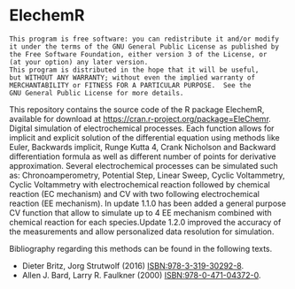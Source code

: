 # ElechemR
    This program is free software: you can redistribute it and/or modify
    it under the terms of the GNU General Public License as published by
    the Free Software Foundation, either version 3 of the License, or
    (at your option) any later version.
    This program is distributed in the hope that it will be useful,
    but WITHOUT ANY WARRANTY; without even the implied warranty of
    MERCHANTABILITY or FITNESS FOR A PARTICULAR PURPOSE.  See the
    GNU General Public License for more details.
    
This repository contains the source code of the R package ElechemR, available for download at https://cran.r-project.org/package=EleChemr.
Digital simulation of electrochemical processes. Each function allows for implicit and explicit solution of the differential equation using methods like Euler, Backwards implicit, Runge Kutta 4, Crank Nicholson and Backward differentiation formula as well as different number of points for derivative approximation. Several electrochemical processes can be simulated such as: Chronoamperometry, Potential Step, Linear Sweep, Cyclic Voltammetry, Cyclic Voltammetry with electrochemical reaction followed by chemical reaction (EC mechanism) and CV with two following electrochemical reaction (EE mechanism). In update 1.1.0 has been added a general purpose CV function that allow to simulate up to 4 EE mechanism combined with chemical reaction for each species.Update 1.2.0 improved the accuracy of the measurements and allow personalized data resolution for simulation. 

Bibliography regarding this methods can be found in the following texts. 
- Dieter Britz, Jorg Strutwolf (2016) <ISBN:978-3-319-30292-8>. 
- Allen J. Bard, Larry R. Faulkner (2000) <ISBN:978-0-471-04372-0>.
